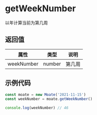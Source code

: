 # getWeekNumber
以年计算当前为第几周


## 返回值
属性   | 类型   |  说明
---    | ---   | ---
weekNumber  | number | 第几周


## 示例代码
```javascript
const moate = new Moate('2021-11-15')
const weekNumber = moate.getWeekNumber()

console.log(weekNumber) // 46
```